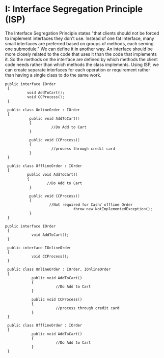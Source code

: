 # I: Interface Segregation Principle (ISP)

The Interface Segregation Principle states "that clients should not be forced to implement interfaces they don't use. Instead of one fat interface, many small interfaces are preferred based on groups of methods, each serving one submodule."
We can define it in another way. An interface should be more closely related to the code that uses it than the code that implements it. So the methods on the interface are defined by which methods the client code needs rather than which methods the class implements.
Using ISP, we can create separate interfaces for each operation or requirement rather than having a single class to do the same work.
```
public interface IOrder
 {
          void AddToCart();
          void CCProcess();
 }
 
 public class OnlineOrder : IOrder
 {
           public void AddToCart()
           {
                     //Do Add to Cart
           }
 
           public void CCProcess()
           {
                     //process through credit card
           }
 }
 
 public class OfflineOrder : IOrder
 {
          public void AddToCart()
          {
                   //Do Add to Cart
           }
 
           public void CCProcess()
           {
                    //Not required for Cash/ offline Order
                               throw new NotImplementedException();
           }
 }

public interface IOrder
 {
            void AddToCart();
 }
 
 public interface IOnlineOrder
 {
            void CCProcess();
 }
 
 public class OnlineOrder : IOrder, IOnlineOrder
 {
            public void AddToCart()
            {
                       //Do Add to Cart
            }
 
            public void CCProcess()
            {
                       //process through credit card
            }
 }
 
 public class OfflineOrder : IOrder
 {
            public void AddToCart()
            {
                       //Do Add to Cart
            }
 }
```
